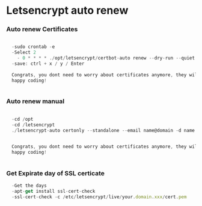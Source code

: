 # Letsencrypt auto renew

### Auto renew Certificates
```js

  -sudo crontab -e
  -Select 2
	- 0 * * * * ./opt/letsencrypt/certbot-auto renew --dry-run --quiet --no-self-upgrade
  -save: ctrl + x / y / Enter
  
  Congrats, you dont need to worry about certificates anymore, they will auto renew.
  happy coding!
  
```
### Auto renew manual
```js

  -cd /opt
  -cd /letsencrypt
  ./letsencrypt-auto certonly --standalone --email name@domain -d name.domain.com

 
  Congrats, you dont need to worry about certificates anymore, they will auto renew.
  happy coding!
  
```
### Get Expirate day of SSL certicate
```js
  -Get the days
  -apt-get install ssl-cert-check
  -ssl-cert-check -c /etc/letsencrypt/live/your.domain.xxx/cert.pem
```
